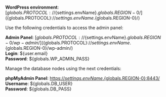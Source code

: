 **WordPress environment**: [${globals.PROTOCOL}://${settings.envName}.${globals.REGION-0}/](${globals.PROTOCOL}://${settings.envName}.${globals.REGION-0}/)

Use the following credentials to access the admin panel:

**Admin Panel**: [${globals.PROTOCOL}://${settings.envName}.${globals.REGION-0}/wp-admin/](${globals.PROTOCOL}://${settings.envName}.${globals.REGION-0}/wp-admin/)  
**Login**: ${user.email}  
**Password**: ${globals.WP_ADMIN_PASS}  

Manage the database nodes using the next credentials:

**phpMyAdmin Panel**: [https://${settings.envName}.${globals.REGION-0}:8443/](https://${settings.envName}.${globals.REGION-0}:8443/)
 **Username**: ${globals.DB_USER}    
 **Password**: ${globals.DB_PASS}  

